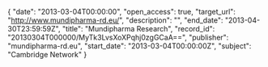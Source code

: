 {
  "date": "2013-03-04T00:00:00", 
  "open_access": true, 
  "target_url": "http://www.mundipharma-rd.eu/", 
  "description": "", 
  "end_date": "2013-04-30T23:59:59Z", 
  "title": "Mundipharma Research", 
  "record_id": "20130304T000000/MyTk3LvsXoXPqhj0zgGCaA==", 
  "publisher": "mundipharma-rd.eu", 
  "start_date": "2013-03-04T00:00:00Z", 
  "subject": "Cambridge Network"
}

